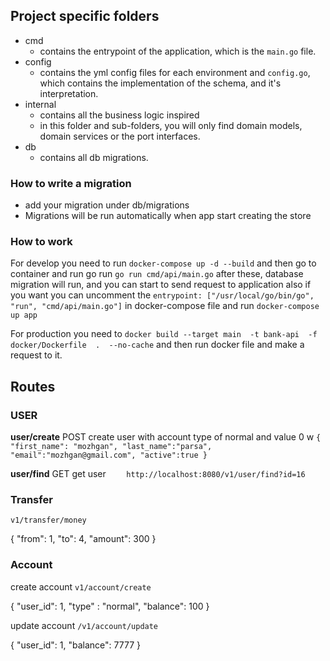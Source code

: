 ## Project specific folders

- cmd
    - contains the entrypoint of the application, which is the `main.go` file.
- config
    - contains the yml config files for each environment and `config.go`, which contains the implementation
      of the schema, and it's interpretation.
- internal
    - contains all the business logic inspired
    - in this folder and sub-folders, you will only find domain models, domain services or the port interfaces.
- db
    - contains all db migrations.

### How to write a migration

* add your migration under db/migrations
* Migrations will be run automatically when app start creating the store


### How to work
For develop you need to run `docker-compose up -d --build` and then go to container and run go run `go run cmd/api/main.go`
after these, database migration will run, and you can start to send request to application
also if you want you can uncomment the `entrypoint: ["/usr/local/go/bin/go", "run", "cmd/api/main.go"]` in docker-compose file 
and run `docker-compose up app`

For production you need to `docker build --target main  -t bank-api  -f docker/Dockerfile  .  --no-cache` and then run 
docker file and make a request to it.




## Routes
### USER
**user/create**
   POST create user with account type of normal and value 0 w
`{
"first_name": "mozhgan",
"last_name":"parsa",
"email":"mozhgan@gmail.com",
"active":true
}
`

**user/find**
    GET get user
`    http://localhost:8080/v1/user/find?id=16`

### Transfer
`v1/transfer/money`

{
"from": 1,
"to": 4,
"amount": 300
}

### Account
create account
`v1/account/create`

{
"user_id": 1,
"type" : "normal",
"balance": 100
}

update account
`/v1/account/update`

{
"user_id": 1,
"balance": 7777
}
